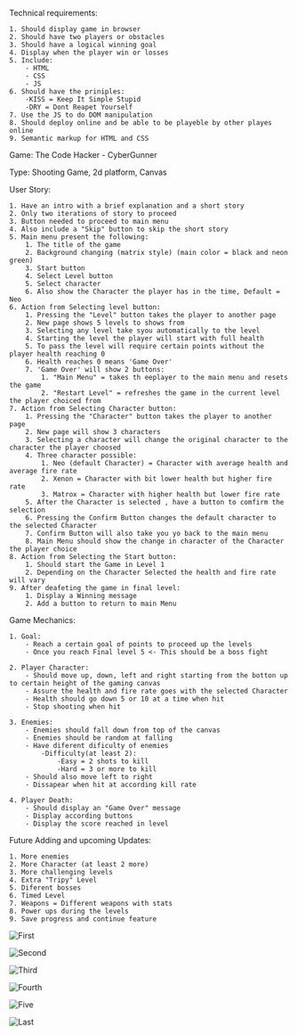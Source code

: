 Technical requirements:

    1. Should display game in browser
    2. Should have two players or obstacles
    3. Should have a logical winning goal
    4. Display when the player win or losses
    5. Include:
        - HTML
        - CSS
        - JS
    6. Should have the priniples:
        -KISS = Keep It Simple Stupid
        -DRY = Dont Reapet Yourself
    7. Use the JS to do DOM manipulation
    8. Should deploy online and be able to be playeble by other playes online
    9. Semantic markup for HTML and CSS

Game: The Code Hacker - CyberGunner

Type: Shooting Game, 2d platform, Canvas

User Story:

    1. Have an intro with a brief explanation and a short story
    2. Only two iterations of story to proceed
    3. Button needed to proceed to main menu
    4. Also include a "Skip" button to skip the short story 
    5. Main menu present the following:
        1. The title of the game
        2. Background changing (matrix style) (main color = black and neon green)
        3. Start button
        4. Select Level button
        5. Select character
        6. Also show the Character the player has in the time, Default = Neo
    6. Action from Selecting level button:
        1. Pressing the "Level" button takes the player to another page
        2. New page shows 5 levels to shows from
        3. Selecting any level take syou automatically to the level 
        4. Starting the level the player will start with full health
        5. To pass the level will require certain points without the player health reaching 0
        6. Health reaches 0 means 'Game Over'
        7. 'Game Over' will show 2 buttons:
            1. "Main Menu" = takes th eeplayer to the main menu and resets the game
            2. "Restart Level" = refreshes the game in the current level the player choiced from
    7. Action from Selecting Character button:
        1. Pressing the "Character" button takes the player to another page
        2. New page will show 3 characters
        3. Selecting a character will change the original character to the character the player choosed
        4. Three character possible:
            1. Neo (default Character) = Character with average health and average fire rate
            2. Xenon = Character with bit lower health but higher fire rate
            3. Matrox = Character with higher health but lower fire rate
        5. After the Character is selected , have a button to comfirm the selection
        6. Pressing the Confirm Button changes the default character to the selected Character
        7. Confirm Button will also take you yo back to the main menu
        8. Main Menu should show the change in character of the Character the player choice
    8. Action from Selecting the Start button:
        1. Should start the Game in Level 1 
        2. Depending on the Character Selected the health and fire rate will vary
    9. After deafeting the game in final level:
        1. Display a Winning message
        2. Add a button to return to main Menu

Game Mechanics:

    1. Goal:
        - Reach a certain goal of points to proceed up the levels
        - Once you reach Final level 5 <- This should be a boss fight

    2. Player Character:
        - Should move up, down, left and right starting from the botton up to certain height of the gaming canvas
        - Assure the health and fire rate goes with the selected Character
        - Health should go down 5 or 10 at a time when hit
        - Stop shooting when hit

    3. Enemies:
        - Enemies should fall down from top of the canvas
        - Enemies should be random at falling
        - Have diferent dificulty of enemies
            -Difficulty(at least 2):
                -Easy = 2 shots to kill
                -Hard = 3 or more to kill
        - Should also move left to right 
        - Dissapear when hit at according kill rate

    4. Player Death:
        - Should display an "Game Over" message
        - Display according buttons
        - Display the score reached in level

Future Adding and upcoming Updates:

    1. More enemies
    2. More Character (at least 2 more)
    3. More challenging levels
    4. Extra "Tripy" Level
    5. Diferent bosses
    6. Timed Level
    7. Weapons = Different weapons with stats
    8. Power ups during the levels
    9. Save progress and continue feature 

![First](Image/First.jpg)

![Second](Image/Second.jpg)

![Third](Image/Third.jpg)

![Fourth](Image/Fourth.jpg)

![Five](Image/Five.jpg)

![Last](Image/Last.jpg)